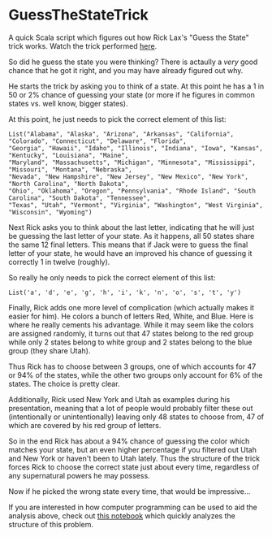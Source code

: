 # GuessTheStateTrick
A quick Scala script which figures out how Rick Lax's "Guess the State" trick works. Watch the trick performed [here](https://www.facebook.com/DeceptionExpert/videos/525098757671982/).

So did he guess the state you were thinking? There is actaully a _very_ good chance that he got it right, and you may have already figured out why.

He starts the trick by asking you to think of a state. At this point he has a 1 in 50 or 2% chance of guessing your state (or more if he figures in common states vs. well know, bigger states).

At this point, he just needs to pick the correct element of this list:
```
List("Alabama", "Alaska", "Arizona", "Arkansas", "California", "Colorado", "Connecticut", "Delaware", "Florida",
"Georgia", "Hawaii", "Idaho", "Illinois", "Indiana", "Iowa", "Kansas", "Kentucky", "Louisiana", "Maine", 
"Maryland", "Massachusetts", "Michigan", "Minnesota", "Mississippi", "Missouri", "Montana", "Nebraska", 
"Nevada", "New Hampshire", "New Jersey", "New Mexico", "New York", "North Carolina", "North Dakota", 
"Ohio", "Oklahoma", "Oregon", "Pennsylvania", "Rhode Island", "South Carolina", "South Dakota", "Tennessee",
"Texas", "Utah", "Vermont", "Virginia", "Washington", "West Virginia", "Wisconsin", "Wyoming")
```

Next Rick asks you to think about the last letter, indicating that he will just be guessing the last letter of your state. As it happens, all 50 states share the same 12 final letters. This means that if Jack were to guess the final letter of your state, he would have an improved his chance of guessing it correctly 1 in twelve (roughly). 

So really he only needs to pick the correct element of this list:
```
List('a', 'd', 'e', 'g', 'h', 'i', 'k', 'n', 'o', 's', 't', 'y')
```

Finally, Rick adds one more level of complication (which actually makes it easier for him). He colors a bunch of letters Red, White, and Blue. Here is where he really cements his advantage. While it may seem like the colors are assigned randomly, it turns out that 47 states belong to the red group while only 2 states belong to white group and 2 states belong to the blue group (they share Utah).

Thus Rick has to choose between 3 groups, one of which accounts for 47 or 94% of the states, while the other two groups only account for 6% of the states. The choice is pretty clear.

Additionally, Rick used New York and Utah as examples during his presentation, meaning that a lot of people would probably filter these out (intentionally or unintentionally) leaving only 48 states to choose from, 47 of which are covered by his red group of letters.

So in the end Rick has about a 94% chance of guessing the color which matches your state, but an even higher percentage if you filtered out Utah and New York or haven't been to Utah lately. Thus the structure of the trick forces Rick to choose the correct state just about every time, regardless of any supernatural powers he may possess.

Now if he picked the wrong state every time, that would be impressive...

If you are interested in how computer programming can be used to aid the analysis above, check out [this notebook](https://github.com/EvanOman/GuessTheStateTrick/blob/master/Guess%20The%20State.ipynb) which quickly analyzes the structure of this problem.
